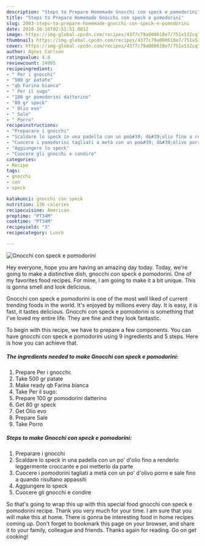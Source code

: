```yaml
---
description: "Steps to Prepare Homemade Gnocchi con speck e pomodorini"
title: "Steps to Prepare Homemade Gnocchi con speck e pomodorini"
slug: 2003-steps-to-prepare-homemade-gnocchi-con-speck-e-pomodorini
date: 2020-10-16T02:51:51.081Z
image: https://img-global.cpcdn.com/recipes/4377c79a000618e7/751x532cq70/gnocchi-con-speck-e-pomodorini-recipe-main-photo.jpg
thumbnail: https://img-global.cpcdn.com/recipes/4377c79a000618e7/751x532cq70/gnocchi-con-speck-e-pomodorini-recipe-main-photo.jpg
cover: https://img-global.cpcdn.com/recipes/4377c79a000618e7/751x532cq70/gnocchi-con-speck-e-pomodorini-recipe-main-photo.jpg
author: Agnes Carlson
ratingvalue: 4.8
reviewcount: 24995
recipeingredient:
- " Per i gnocchi"
- "500 gr patate"
- "qb Farina bianca"
- " Per il sugo"
- "100 gr pomodorini datterino"
- "80 gr speck"
- " Olio evo"
- " Sale"
- " Porro"
recipeinstructions:
- "Preparare i gnocchi"
- "Scaldare lo speck in una padella con un po&#39; d&#39;olio fino a renderlo leggermente croccante e poi metterlo da parte"
- "Cuocere i pomodorini tagliati a metà con un po&#39; d&#39;olivo porro e sale fino a quando risultano appassiti"
- "Aggiungere lo speck"
- "Cuocere gli gnocchi e condire"
categories:
- Recipe
tags:
- gnocchi
- con
- speck

katakunci: gnocchi con speck 
nutrition: 136 calories
recipecuisine: American
preptime: "PT34M"
cooktime: "PT34M"
recipeyield: "3"
recipecategory: Lunch

---
```



![Gnocchi con speck e pomodorini](https://img-global.cpcdn.com/recipes/4377c79a000618e7/751x532cq70/gnocchi-con-speck-e-pomodorini-recipe-main-photo.jpg)

Hey everyone, hope you are having an amazing day today. Today, we're going to make a distinctive dish, gnocchi con speck e pomodorini. One of my favorites food recipes. For mine, I am going to make it a bit unique. This is gonna smell and look delicious.

Gnocchi con speck e pomodorini is one of the most well liked of current trending foods in the world. It's enjoyed by millions every day. It is easy, it is fast, it tastes delicious. Gnocchi con speck e pomodorini is something that I've loved my entire life. They are fine and they look fantastic.




To begin with this recipe, we have to prepare a few components. You can have gnocchi con speck e pomodorini using 9 ingredients and 5 steps. Here is how you can achieve that.

<!--inarticleads1-->

##### The ingredients needed to make Gnocchi con speck e pomodorini:

1. Prepare  Per i gnocchi:
1. Take 500 gr patate
1. Make ready qb Farina bianca
1. Take  Per il sugo:
1. Prepare 100 gr pomodorini datterino
1. Get 80 gr speck
1. Get  Olio evo
1. Prepare  Sale
1. Take  Porro




<!--inarticleads2-->

##### Steps to make Gnocchi con speck e pomodorini:

1. Preparare i gnocchi
1. Scaldare lo speck in una padella con un po&#39; d&#39;olio fino a renderlo leggermente croccante e poi metterlo da parte
1. Cuocere i pomodorini tagliati a metà con un po&#39; d&#39;olivo porro e sale fino a quando risultano appassiti
1. Aggiungere lo speck
1. Cuocere gli gnocchi e condire




So that's going to wrap this up with this special food gnocchi con speck e pomodorini recipe. Thank you very much for your time. I am sure that you will make this at home. There is gonna be interesting food in home recipes coming up. Don't forget to bookmark this page on your browser, and share it to your family, colleague and friends. Thanks again for reading. Go on get cooking!
